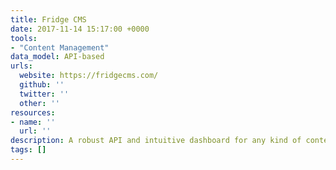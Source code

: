 ```yaml
---
title: Fridge CMS
date: 2017-11-14 15:17:00 +0000
tools:
- "Content Management"
data_model: API-based
urls:
  website: https://fridgecms.com/
  github: ''
  twitter: ''
  other: ''
resources:
- name: ''
  url: ''
description: A robust API and intuitive dashboard for any kind of content.
tags: []
---
```

